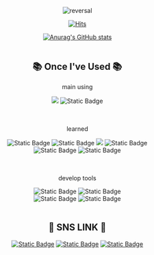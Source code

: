 <div align="center">
<a align="center">
 
![reversal](https://capsule-render.vercel.app/api?type=waving&section=footer&color=393E46&animation=twinkling&height=80&fontAlign=30&fontSize=30&descAlign=60&descAlignY=50&theme=Cylinder)
 
[![Hits](https://hits.seeyoufarm.com/api/count/incr/badge.svg?url=https%3A%2F%2Fgithub.com%2Fsts06017&count_bg=%2300ADB5&title_bg=%23393E46&icon=github.svg&icon_color=%23E7E7E7&title=GitHub&edge_flat=false)](https://hits.seeyoufarm.com)


[![Anurag's GitHub stats](https://github-readme-stats.vercel.app/api?username=sts06017&show_icons=true&icon_color=393E46&text_color=EEEEEE&theme=transparent&title_color=00ADB5&locale=en)](https://github.com/anuraghazra/github-readme-stats)
<br>
<br>

 ## 📚 Once I've Used 📚

<p> main using </p>
 <div>
  <img src="https://img.shields.io/badge/Kotlin-7F52FF?style=flat-square&logo=kotlin&logoColor=white">
  <img alt="Static Badge" src="https://img.shields.io/badge/SWIFT-%23F05138?style=flat&logo=swift&logoColor=white&logoSize=auto&labelColor=White">
 </div>
 
 <br>
 <br>
 
 <p> learned </p>
 <div>
  <img alt="Static Badge" src="https://img.shields.io/badge/__C-%23A8B9CC?style=flat&logo=c&logoColor=white&logoSize=auto&labelColor=White">
  <img alt="Static Badge" src="https://img.shields.io/badge/C%2B%2B-%2300599C?style=flat&logo=cplusplus&logoColor=white&logoSize=auto&labelColor=White">
  <img src="https://img.shields.io/badge/python-3776AB?style=flat-square&logo=python&logoColor=white"> 
  <img alt="Static Badge" src="https://img.shields.io/badge/LINUX-%23FCC624?style=flat&logo=linux&logoColor=white&logoSize=auto&labelColor=White&color=White">
 </div>
 
 <div>
  <img alt="Static Badge" src="https://img.shields.io/badge/HTML-%23E34F26?style=flat&logo=html5&logoColor=white&logoSize=auto&labelColor=White">
  <img alt="Static Badge" src="https://img.shields.io/badge/JAVA-%230085CA?style=flat&logoSize=auto&labelColor=White">
 </div>
 
 <br>
 <br>
 
 <p> develop tools </p>
 <div>
  <img alt="Static Badge" src="https://img.shields.io/badge/ANDROID%20STUDIO-%2334A853?style=flat&logo=android&logoColor=white&logoSize=auto&labelColor=White">
  <img alt="Static Badge" src="https://img.shields.io/badge/VSCODE-%23007ACC?style=flat&logo=visualstudiocode&logoColor=white&logoSize=auto&labelColor=White">
 </div>
 <div>
  <img alt="Static Badge" src="https://img.shields.io/badge/VISUAL%20STUDIO-%235C2D91?style=flat&logo=visualstudio&logoColor=white&logoSize=auto&labelColor=White">
  <img alt="Static Badge" src="https://img.shields.io/badge/XCODE-%23147EFB?style=flat&logo=xcode&logoColor=white&logoSize=auto&labelColor=White">
 </div>
 <br>
 
 ## 💬 SNS LINK 💬
<!-- <section> -->
<a href="https://www.instagram.com/seungho4923/"><img alt="Static Badge" src="https://img.shields.io/badge/INSTAGRAM-%23E4405F?style=flat&logo=instagram&logoColor=white&logoSize=auto&labelColor=White"/></a>
<a href="mailto:sts06017@naver.com"><img alt="Static Badge" src="https://img.shields.io/badge/NAVER-%2303C75A?style=flat&logo=naver&logoColor=white&logoSize=small&labelColor=White"/></a>
<a href="https://open.kakao.com/o/sCaEHayg"><img alt="Static Badge" src="https://img.shields.io/badge/KAKAOTALK-%23FFCD00?style=flat&logo=kakaotalk&logoColor=black&logoSize=small&labelColor=White">
 </a>

<!--</section>-->


<!--
**sts06017/sts06017** is a ✨ _special_ ✨ repository because its `README.md` (this file) appears on your GitHub profile.

Here are some ideas to get you started:

- 🔭 I’m currently working on ...
- 🌱 I’m currently learning ...
- 👯 I’m looking to collaborate on ...
- 🤔 I’m looking for help with ...
- 💬 Ask me about ...
- 📫 How to reach me: ...
- 😄 Pronouns: ...
- ⚡ Fun fact: ...
-->
